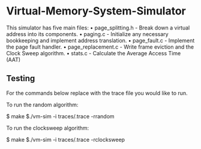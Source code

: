 # Virtual-Memory-System-Simulator

This simulator has five main files:
• page_splitting.h - Break down a virtual address into its components.
• paging.c - Initialize any necessary bookkeeping and implement address translation. • page_fault.c - Implement the page fault handler.
• page_replacement.c - Write frame eviction and the Clock Sweep algorithm.
• stats.c - Calculate the Average Access Time (AAT)

## Testing

For the commands below replace <trace > with the trace file you would like to run.

To run the random algorithm:

$ make
$./vm-sim -i traces/<trace >.trace -rrandom

To run the clocksweep algorithm:

$ make
$./vm-sim -i traces/<trace >.trace -rclocksweep